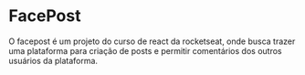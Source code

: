 # FacePost

O facepost é um projeto do curso de react da rocketseat, onde busca trazer uma plataforma para criação de posts e permitir comentários dos outros usuários da plataforma. 

